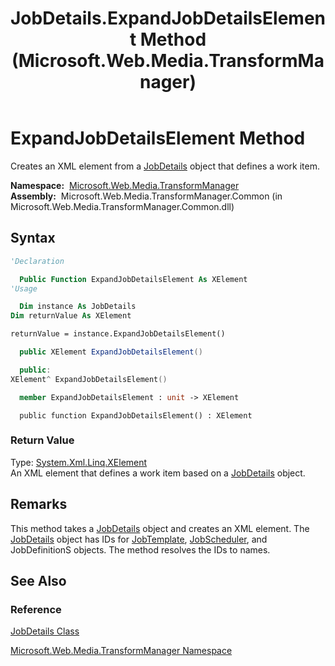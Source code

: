 ﻿---
title: JobDetails.ExpandJobDetailsElement Method  (Microsoft.Web.Media.TransformManager)
TOCTitle: ExpandJobDetailsElement Method
ms:assetid: M:Microsoft.Web.Media.TransformManager.JobDetails.ExpandJobDetailsElement
ms:mtpsurl: https://msdn.microsoft.com/en-us/library/microsoft.web.media.transformmanager.jobdetails.expandjobdetailselement(v=VS.90)
ms:contentKeyID: 35521162
ms.date: 06/14/2012
mtps_version: v=VS.90
f1_keywords:
- Microsoft.Web.Media.TransformManager.JobDetails.ExpandJobDetailsElement
dev_langs:
- csharp
- jscript
- vb
- FSharp
- cpp
api_location:
- Microsoft.Web.Media.TransformManager.Common.dll
api_name:
- Microsoft.Web.Media.TransformManager.JobDetails.ExpandJobDetailsElement
api_type:
- Managed
topic_type:
- apiref
- kbSyntax
product_family_name: VS
ROBOTS: INDEX,FOLLOW
---

# ExpandJobDetailsElement Method

Creates an XML element from a [JobDetails](jobdetails-class-microsoft-web-media-transformmanager.md) object that defines a work item.

**Namespace:**  [Microsoft.Web.Media.TransformManager](microsoft-web-media-transformmanager-namespace.md)  
**Assembly:**  Microsoft.Web.Media.TransformManager.Common (in Microsoft.Web.Media.TransformManager.Common.dll)

## Syntax

```vb
'Declaration

  Public Function ExpandJobDetailsElement As XElement
'Usage

  Dim instance As JobDetails
Dim returnValue As XElement

returnValue = instance.ExpandJobDetailsElement()
```

```csharp
  public XElement ExpandJobDetailsElement()
```

```cpp
  public:
XElement^ ExpandJobDetailsElement()
```

``` fsharp
  member ExpandJobDetailsElement : unit -> XElement 
```

```jscript
  public function ExpandJobDetailsElement() : XElement
```

### Return Value

Type: [System.Xml.Linq.XElement](https://msdn.microsoft.com/library/bb340098)  
An XML element that defines a work item based on a [JobDetails](jobdetails-class-microsoft-web-media-transformmanager.md) object.  

## Remarks

This method takes a [JobDetails](jobdetails-class-microsoft-web-media-transformmanager.md) object and creates an XML element. The [JobDetails](jobdetails-class-microsoft-web-media-transformmanager.md) object has IDs for [JobTemplate](jobtemplate-class-microsoft-web-media-transformmanager.md), [JobScheduler](jobscheduler-class-microsoft-web-media-transformmanager.md), and JobDefinitionS objects. The method resolves the IDs to names.

## See Also

### Reference

[JobDetails Class](jobdetails-class-microsoft-web-media-transformmanager.md)

[Microsoft.Web.Media.TransformManager Namespace](microsoft-web-media-transformmanager-namespace.md)

